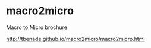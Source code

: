 macro2micro
===========

Macro to Micro brochure

http://tbenade.github.io/macro2micro/macro2micro.html
